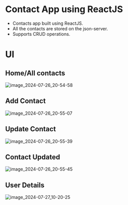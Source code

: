 # Contact App using ReactJS

- Contacts app built using ReactJS.
- All the contacts are stored on the json-server.
- Supports CRUD operations.

# UI
## Home/All contacts
![image_2024-07-26_20-54-58](https://github.com/user-attachments/assets/8b0769af-0ced-43f6-a600-11b73721872f)
## Add Contact
![image_2024-07-26_20-55-07](https://github.com/user-attachments/assets/3b8f6272-ef16-45a4-848a-d662e16c5eb2)
## Update Contact
![image_2024-07-26_20-55-39](https://github.com/user-attachments/assets/72ff328f-3acc-4be2-849c-cb62b416b548)
## Contact Updated
![image_2024-07-26_20-55-45](https://github.com/user-attachments/assets/37c2ac74-21ea-4893-9f9d-1dd594fa1ebc)
## User Details
![image_2024-07-27_10-20-25](https://github.com/user-attachments/assets/15a0de4d-0397-4b76-8612-b2aa364a1539)



